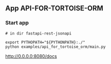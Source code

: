 ## App API-FOR-TORTOISE-ORM

### Start app
```shell
# in dir fastapi-rest-jsonapi

export PYTHOPATH="${PYTHONPATH}:./"
python examples/api_for_tortoise_orm/main.py
```
http://0.0.0.0:8080/docs
